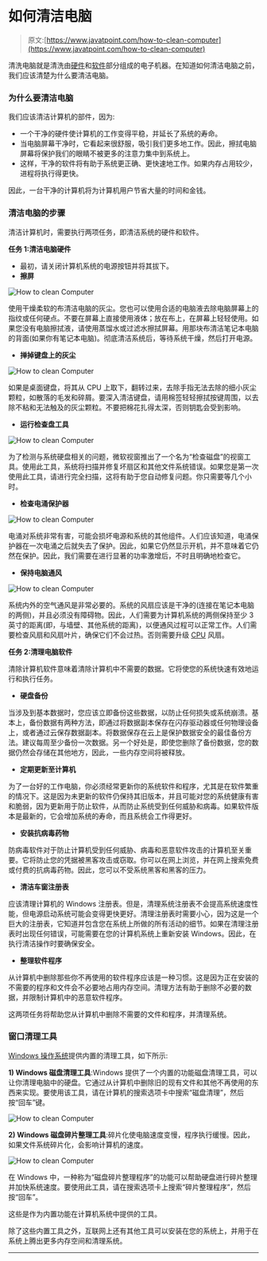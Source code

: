 # 如何清洁电脑

> 原文:[https://www.javatpoint.com/how-to-clean-computer](https://www.javatpoint.com/how-to-clean-computer)

清洗电脑就是清洗由[硬件](https://www.javatpoint.com/hardware)和[软件](https://www.javatpoint.com/software)部分组成的电子机器。在知道如何清洁电脑之前，我们应该清楚为什么要清洁电脑。

### 为什么要清洁电脑

我们应该清洁计算机的部件，因为:

*   一个干净的硬件使计算机的工作变得平稳，并延长了系统的寿命。
*   当电脑屏幕干净时，它看起来很舒服，吸引我们更多地工作。因此，擦拭电脑屏幕将保护我们的眼睛不被更多的注意力集中到系统上。
*   这样，干净的软件将有助于系统更正确、更快速地工作。如果内存占用较少，进程将执行得更快。

因此，一台干净的计算机将为计算机用户节省大量的时间和金钱。

### 清洁电脑的步骤

清洁计算机时，需要执行两项任务，即清洁系统的硬件和软件。

**任务 1:清洁电脑硬件**

*   最初，请关闭计算机系统的电源按钮并将其拔下。
*   **擦屏**

![How to clean Computer](../Images/da522ba9878b058ab9485237be16db3c.png)

使用干燥柔软的布清洁电脑的灰尘。您也可以使用合适的电脑液去除电脑屏幕上的指纹或任何硬点。不要在屏幕上直接使用液体；放在布上，在屏幕上轻轻使用。如果您没有电脑擦拭液，请使用蒸馏水或过滤水擦拭屏幕。用那块布清洁笔记本电脑的背面(如果你有笔记本电脑)。彻底清洁系统后，等待系统干燥，然后打开电源。

*   **掸掉键盘上的灰尘**

![How to clean Computer](../Images/cda7610681dfc79ac8c4eb8a529ef108.png)

如果是桌面键盘，将其从 CPU 上取下，翻转过来，去除手指无法去除的细小灰尘颗粒，如散落的毛发和碎屑。要深入清洁键盘，请用棉签轻轻擦拭按键周围，以去除不粘和无法触及的灰尘颗粒。不要把棉花扎得太深，否则钥匙会受到影响。

*   **运行检查盘工具**

![How to clean Computer](../Images/bb01c8d101f0e9359aec253f0dfc2927.png)

为了检测与系统硬盘相关的问题，微软视窗推出了一个名为“检查磁盘”的视窗工具。使用此工具，系统将扫描并修复坏扇区和其他文件系统错误。如果您是第一次使用此工具，请进行完全扫描，这将有助于您自动修复问题。你只需要等几个小时。

*   **检查电涌保护器**

![How to clean Computer](../Images/b90136f247857e13a127aaeb57003a88.png)

电涌对系统非常有害，可能会损坏电源和系统的其他组件。人们应该知道，电涌保护器在一次电涌之后就失去了保护。因此，如果它仍然显示开机，并不意味着它仍然在保护。因此，我们需要在进行显著的功率激增后，不时且明确地检查它。

*   **保持电脑通风**

![How to clean Computer](../Images/9c96298f57b85eb388eccf67c80ad8c4.png)

系统内外的空气通风是非常必要的。系统的风扇应该是干净的(连接在笔记本电脑的两侧)，并且必须没有障碍物。因此，人们需要为计算机系统的两侧保持至少 3 英寸的距离(即，与墙壁、其他系统的距离)，以便通风过程可以正常工作。人们需要检查风扇和风扇叶片，确保它们不会过热。否则需要升级 [CPU](https://www.javatpoint.com/cpu-full-form) 风扇。

**任务 2:清理电脑软件**

清除计算机软件意味着清除计算机中不需要的数据。它将使您的系统快速有效地运行和执行任务。

*   **硬盘备份**

当涉及到基本数据时，您应该立即备份这些数据，以防止任何损失或系统崩溃。基本上，备份数据有两种方法，即通过将数据副本保存在闪存驱动器或任何物理设备上，或者通过云保存数据副本。将数据保存在云上是保护数据安全的最佳备份方法。建议每周至少备份一次数据。另一个好处是，即使您删除了备份数据，您的数据仍然会存储在其他地方，因此，一些内存空间将被释放。

*   **定期更新至计算机**

为了一台好的工作电脑，你必须经常更新你的系统软件和程序，尤其是在软件繁重的情况下。这是因为未更新的软件仍保持其旧版本，并且可能对您的系统健康有害和脆弱，因为更新用于防止软件，从而防止系统受到任何威胁和病毒。如果软件版本是最新的，它会增加系统的寿命，而且系统会工作得更好。

*   **安装抗病毒药物**

防病毒软件对于防止计算机受到任何威胁、病毒和恶意软件攻击的计算机至关重要。它将防止您的凭据被黑客攻击或窃取。你可以在网上浏览，并在网上搜索免费或付费的抗病毒药物。因此，您可以不受系统黑客和黑客的压力。

*   **清洁车窗注册表**

应该清理计算机的 Windows 注册表。但是，清理系统注册表不会提高系统速度性能，但电源启动系统可能会变得更快更好。清理注册表时需要小心，因为这是一个巨大的注册表，它知道并包含您在系统上所做的所有活动的细节。如果在清理注册表时出现任何错误，可能需要在您的计算机系统上重新安装 Windows。因此，在执行清洁操作时要确保安全。

*   **整理软件程序**

从计算机中删除那些你不再使用的软件程序应该是一种习惯。这是因为正在安装的不需要的程序和文件会不必要地占用内存空间。清理方法有助于删除不必要的数据，并限制计算机中的恶意软件程序。

这两项任务将帮助您从计算机中删除不需要的文件和程序，并清理系统。

### 窗口清理工具

[Windows 操作系统](https://www.javatpoint.com/windows)提供内置的清理工具，如下所示:

**1) Windows 磁盘清理工具**:Windows 提供了一个内置的功能磁盘清理工具，可以让你清理电脑中的硬盘。它通过从计算机中删除旧的现有文件和其他不再使用的东西来实现。要使用该工具，请在计算机的搜索选项卡中搜索“磁盘清理”，然后按“回车”键。

![How to clean Computer](../Images/d39d75368cd953eda5c655fad4d32db8.png)

**2) Windows 磁盘碎片整理工具**:碎片化使电脑速度变慢，程序执行缓慢。因此，如果文件系统碎片化，会影响计算机的速度。

![How to clean Computer](../Images/1b22ac8d9de5bf9eac77a08804b0928a.png)

在 Windows 中，一种称为“磁盘碎片整理程序”的功能可以帮助硬盘进行碎片整理并加快系统速度。要使用此工具，请在搜索选项卡上搜索“碎片整理程序”，然后按“回车”。

这些是作为内置功能在计算机系统中提供的工具。

除了这些内置工具之外，互联网上还有其他工具可以安装在您的系统上，并用于在系统上腾出更多内存空间和清理系统。

* * *